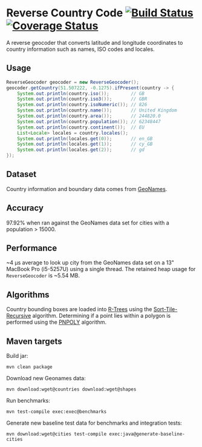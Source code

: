 # Reverse Country Code [![Build Status](https://travis-ci.org/bencampion/reverse-country-code.svg?branch=master)](https://travis-ci.org/bencampion/reverse-country-code) [![Coverage Status](https://img.shields.io/coveralls/bencampion/reverse-country-code.svg)](https://coveralls.io/r/bencampion/reverse-country-code?branch=master)

A reverse geocoder that converts latitude and longitude coordinates to country information such as names, ISO codes and locales.

## Usage

```java
ReverseGeocoder geocoder = new ReverseGeocoder();
geocoder.getCountry(51.507222, -0.1275).ifPresent(country -> {
    System.out.println(country.iso());        // GB
    System.out.println(country.iso3());       // GBR
    System.out.println(country.isoNumeric()); // 826
    System.out.println(country.name());       // United Kingdom
    System.out.println(country.area());       // 244820.0
    System.out.println(country.population()); // 62348447
    System.out.println(country.continent());  // EU
    List<Locale> locales = country.locales();
    System.out.println(locales.get(0));       // en_GB
    System.out.println(locales.get(1));       // cy_GB
    System.out.println(locales.get(2));       // gd
});
```

## Dataset

Country information and boundary data comes from [GeoNames](http://download.geonames.org/export/dump/).

## Accuracy

97.92% when ran against the GeoNames data set for cities with a population > 15000. 

## Performance

~4 μs average to look up city from the GeoNames data set on a 13" MacBook Pro (i5-5257U) using a single thread. The retained heap usage for `ReverseGeocoder` is ~5.54 MB.

## Algorithms

Country bounding boxes are loaded into [R-Trees](https://en.wikipedia.org/wiki/R-tree) using the [Sort-Tile-Recursive](http://www.dtic.mil/dtic/tr/fulltext/u2/a324493.pdf) algorithm. Determining if a point lies within a polygon is performed using the [PNPOLY](http://www.ecse.rpi.edu/Homepages/wrf/Research/Short_Notes/pnpoly.html) algorithm.

## Maven targets

Build jar:

    mvn clean package

Download new Geonames data:

    mvn download:wget@countries download:wget@shapes

Run benchmarks:

    mvn test-compile exec:exec@benchmarks

Generate new baseline test data for benchmarks and integration tests:

    mvn download:wget@cities test-compile exec:java@generate-baseline-cities

